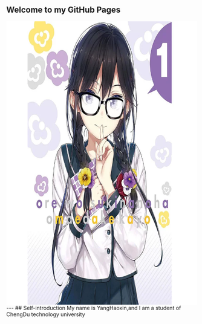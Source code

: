 ## Welcome to my GitHub Pages
<img src="ハナコトバ (花语)-戸松遥 (とまつ はるか).白石晴香 (しらいし はるか).三.jpg" width=750 height=750 align=center alt="">
---
## Self-introduction
My name is YangHaoxin,and I am a student of ChengDu technology university
